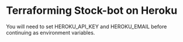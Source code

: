 # Terraforming Stock-bot on Heroku

You will need to set HEROKU_API_KEY and HEROKU_EMAIL before continuing as environment variables.
